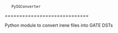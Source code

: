        PyIGConverter
=============================

Python module to convert irene files into GATE DSTs
